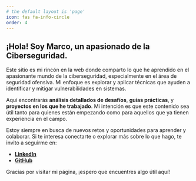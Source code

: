```yaml
---
# the default layout is 'page'
icon: fas fa-info-circle
order: 4
---
```


## ¡Hola! Soy Marco, un apasionado de la Ciberseguridad.

Este sitio es mi rincón en la web donde comparto lo que he aprendido en el apasionante mundo de la ciberseguridad, especialmente en el área de seguridad ofensiva. Mi enfoque es explorar y aplicar técnicas que ayuden a identificar y mitigar vulnerabilidades en sistemas.

Aquí encontrarás **análisis detallados de desafíos**, **guías prácticas**, y **proyectos en los que he trabajado**. Mi intención es que este contenido sea útil tanto para quienes están empezando como para aquellos que ya tienen experiencia en el campo.

Estoy siempre en busca de nuevos retos y oportunidades para aprender y colaborar. Si te interesa conectarte o explorar más sobre lo que hago, te invito a seguirme en:

- [**LinkedIn**](https://www.linkedin.com/in/vulc4nx)
- [**GitHub**](https://github.com/Vulc4nX)

Gracias por visitar mi página, ¡espero que encuentres algo útil aquí!